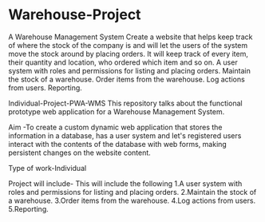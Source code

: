 # Warehouse-Project


A Warehouse Management System Create a website that helps keep track of where the stock of the company is and will let the users of the system move the stock around by placing orders. It will keep track of every item, their quantity and location, who ordered which item and so on. A user system with roles and permissions for listing and placing orders. Maintain the stock of a warehouse. Order items from the warehouse. Log actions from users. Reporting. 

Individual-Project-PWA-WMS This repository talks about the functional prototype web application for a Warehouse Management System.

Aim -To create a custom dynamic web application that stores the information in a database, has a user system and let's registered users interact with the contents of the database with web forms, making persistent changes on the website content.

Type of work-Individual

Project will include- This will include the following 1.A user system with roles and permissions for listing and placing orders. 2.Maintain the stock of a warehouse. 3.Order items from the warehouse. 4.Log actions from users. 5.Reporting. 
